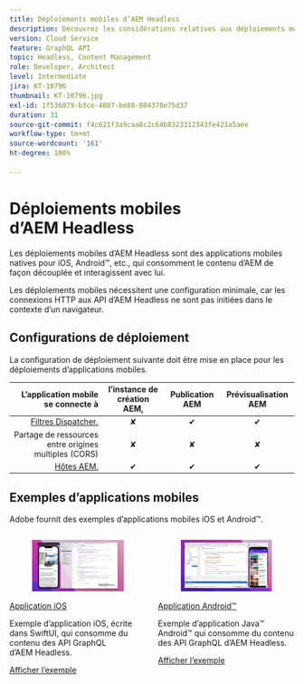 ```yaml
---
title: Déploiements mobiles d’AEM Headless
description: Découvrez les considérations relatives aux déploiements mobiles d’AEM Headless.
version: Cloud Service
feature: GraphQL API
topic: Headless, Content Management
role: Developer, Architect
level: Intermediate
jira: KT-10796
thumbnail: KT-10796.jpg
exl-id: 1f536079-b3ce-4807-be88-804378e75d37
duration: 31
source-git-commit: f4c621f3a9caa8c2c64b8323312343fe421a5aee
workflow-type: tm+mt
source-wordcount: '161'
ht-degree: 100%

---
```


# Déploiements mobiles d’AEM Headless

Les déploiements mobiles d’AEM Headless sont des applications mobiles natives pour iOS, Android™, etc., qui consomment le contenu d’AEM de façon découplée et interagissent avec lui.

Les déploiements mobiles nécessitent une configuration minimale, car les connexions HTTP aux API d’AEM Headless ne sont pas initiées dans le contexte d’un navigateur.

## Configurations de déploiement

La configuration de déploiement suivante doit être mise en place pour les déploiements d’applications mobiles.

| L’application mobile se connecte à | l’instance de création AEM, | Publication AEM | Prévisualisation AEM |
|---------------------------------------------------:|:----------:|:-----------:|:-----------:|
| [Filtres Dispatcher.](./configurations/dispatcher-filters.md) | ✘ | ✔ | ✔ |
| Partage de ressources entre origines multiples (CORS) | ✘ | ✘ | ✘ |
| [Hôtes AEM.](./configurations/aem-hosts.md) | ✔ | ✔ | ✔ |

## Exemples d’applications mobiles

Adobe fournit des exemples d’applications mobiles iOS et Android™.

<div class="columns is-multiline">
    <!-- iOS app -->
    <div class="column is-half-tablet is-half-desktop is-one-third-widescreen" aria-label="iOS app" tabindex="0">
       <div class="card">
           <div class="card-image">
               <figure class="image is-16by9">
                   <a href="../example-apps/ios-swiftui-app.md" title="Application iOS" tabindex="-1">
                       <img class="is-bordered-r-small" src="../example-apps/assets/ios-swiftui-app/ios-app-card.png" alt="Application iOS">
                   </a>
               </figure>
           </div>
           <div class="card-content is-padded-small">
               <div class="content">
                   <p class="headline is-size-6 has-text-weight-bold"><a href="../example-apps/ios-swiftui-app.md" title="Application iOS">Application iOS</a></p>
                   <p class="is-size-6">Exemple d’application iOS, écrite dans SwiftUI, qui consomme du contenu des API GraphQL d’AEM Headless.</p>
                   <a href="../example-apps/ios-swiftui-app.md" class="spectrum-Button spectrum-Button--outline spectrum-Button--primary spectrum-Button--sizeM">
<span class="spectrum-Button-label has-no-wrap has-text-weight-bold">Afficher l’exemple</span>
</a>
               </div>
           </div>
       </div>
    </div>
    <!-- Android app -->
    <div class="column is-half-tablet is-half-desktop is-one-third-widescreen" aria-label="Android app" tabindex="0">
       <div class="card">
           <div class="card-image">
               <figure class="image is-16by9">
                   <a href="../example-apps/android-app.md" title="Application Android™" tabindex="-1">
                       <img class="is-bordered-r-small" src="../example-apps/assets/android-java-app/android-app-card.png" alt="Application Android">
                   </a>
               </figure>
           </div>
           <div class="card-content is-padded-small">
               <div class="content">
                   <p class="headline is-size-6 has-text-weight-bold"><a href="../example-apps/android-app.md" title="Application Android™">Application Android™</a></p>
                   <p class="is-size-6">Exemple d’application Java™ Android™ qui consomme du contenu des API GraphQL d’AEM Headless.</p>
                   <a href="../example-apps/android-app.md" class="spectrum-Button spectrum-Button--outline spectrum-Button--primary spectrum-Button--sizeM">
<span class="spectrum-Button-label has-no-wrap has-text-weight-bold">Afficher l’exemple</span>
</a>
               </div>
           </div>
       </div>
    </div>
</div>

